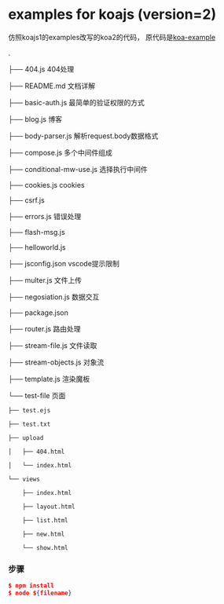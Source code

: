 # examples for koajs (version=2)

 仿照koajs1的examples改写的koa2的代码， 原代码是[koa-example](https://github.com/koajs/examples)
 
.

├── 404.js 404处理

├── README.md 文档详解

├── basic-auth.js 最简单的验证权限的方式

├── blog.js 博客

├── body-parser.js 解析request.body数据格式

├── compose.js 多个中间件组成

├── conditional-mw-use.js 选择执行中间件

├── cookies.js cookies

├── csrf.js

├── errors.js 错误处理

├── flash-msg.js

├── helloworld.js

├── jsconfig.json vscode提示限制

├── multer.js 文件上传

├── negosiation.js 数据交互

├── package.json

├── router.js 路由处理

├── stream-file.js 文件读取

├── stream-objects.js 对象流

├── template.js 渲染魔板

└── test-file 页面

    ├── test.ejs
    
    ├── test.txt
    
    ├── upload
    
    │   ├── 404.html
    
    │   └── index.html
    
    └── views
    
        ├── index.html
        
        ├── layout.html
        
        ├── list.html
        
        ├── new.html
        
        └── show.html

### 步骤
```json
$ npm install
$ node ${filename}
```
